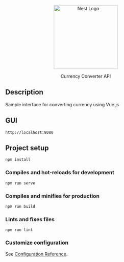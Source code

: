 <p align="center">
  <a href="http://nestjs.com/" target="blank"><img src="https://upload.wikimedia.org/wikipedia/commons/thumb/f/f3/Emblem-money.svg/1024px-Emblem-money.svg.png" width="200" alt="Nest Logo" /></a>
</p>

[circleci-image]: https://img.shields.io/circleci/build/github/nestjs/nest/master?token=abc123def456
[circleci-url]: https://circleci.com/gh/nestjs/nest

  <p align="center">Currency Converter API</p>


## Description
Sample interface for converting currency using Vue.js


## GUI
```
http://localhost:8080
```

## Project setup
```
npm install
```

### Compiles and hot-reloads for development
```
npm run serve
```

### Compiles and minifies for production
```
npm run build
```

### Lints and fixes files
```
npm run lint
```

### Customize configuration
See [Configuration Reference](https://cli.vuejs.org/config/).
